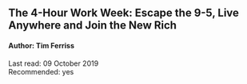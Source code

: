 ## The 4-Hour Work Week: Escape the 9-5, Live Anywhere and Join the New Rich

#### Author: Tim Ferriss

Last read: 09 October 2019  
Recommended: yes  
